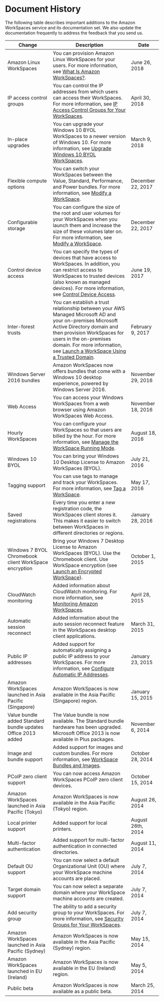 # Document History<a name="workspaces-document-history"></a>

The following table describes important additions to the Amazon WorkSpaces service and its documentation set\. We also update the documentation frequently to address the feedback that you send us\.


| Change | Description | Date | 
| --- | --- | --- | 
| Amazon Linux WorkSpaces | You can provision Amazon Linux WorkSpaces for your users\. For more information, see [What Is Amazon WorkSpaces?](amazon-workspaces.md)\. | June 26, 2018 | 
| IP access control groups | You can control the IP addresses from which users can access their WorkSpaces\. For more information, see [IP Access Control Groups for Your WorkSpaces](amazon-workspaces-ip-access-control-groups.md)\. | April 30, 2018 | 
| In\-place upgrades | You can upgrade your Windows 10 BYOL WorkSpaces to a newer version of Windows 10\. For more information, see [Upgrade Windows 10 BYOL WorkSpaces](upgrade-windows-10-byol-workspaces.md)\. | March 9, 2018 | 
| Flexible compute options | You can switch your WorkSpaces between the Value, Standard, Performance, and Power bundles\. For more information, see [Modify a WorkSpace](modify-workspaces.md)\. | December 22, 2017 | 
| Configurable storage | You can configure the size of the root and user volumes for your WorkSpaces when you launch them and increase the size of these volumes later on\. For more information, see [Modify a WorkSpace](modify-workspaces.md)\. | December 22, 2017 | 
| Control device access | You can specify the types of devices that have access to WorkSpaces\. In addition, you can restrict access to WorkSpaces to trusted devices \(also known as managed devices\)\. For more information, see [Control Device Access](update-directory-details.md#control-device-access)\. | June 19, 2017 | 
| Inter\-forest trusts | You can establish a trust relationship between your AWS Managed Microsoft AD and your on\-premises Microsoft Active Directory domain and then provision WorkSpaces for users in the on\-premises domain\. For more information, see [Launch a WorkSpace Using a Trusted Domain](launch-workspace-trusted-domain.md)\. | February 9, 2017 | 
| Windows Server 2016 bundles | Amazon WorkSpaces now offers bundles that come with a Windows 10 desktop experience, powered by Windows Server 2016\. | November 29, 2016 | 
| Web Access | You can access your Windows WorkSpaces from a web browser using Amazon WorkSpaces Web Access\. | November 18, 2016 | 
| Hourly WorkSpaces | You can configure your WorkSpaces so that users are billed by the hour\. For more information, see [Manage the WorkSpace Running Mode](running-mode.md)\. | August 18, 2016 | 
| Windows 10 BYOL | You can bring your Windows 10 Desktop License to Amazon WorkSpaces \(BYOL\)\. | July 21, 2016 | 
| Tagging support | You can use tags to manage and track your WorkSpaces\. For more information, see [Tag a WorkSpace](tag-workspaces.md)\. | May 17, 2016 | 
| Saved registrations | Every time you enter a new registration code, the WorkSpaces client stores it\. This makes it easier to switch between WorkSpaces in different directories or regions\. | January 28, 2016 | 
|  Windows 7 BYOL Chromebook client WorkSpace encryption  |  Bring your Windows 7 Desktop License to Amazon WorkSpaces \(BYOL\)\. Use the Chromebook client\. Use WorkSpace encryption \(see [Launch an Encrypted WorkSpace](encrypt-workspaces.md)\)\.  | October 1, 2015 | 
| CloudWatch monitoring | Added information about CloudWatch monitoring\. For more information, see [Monitoring Amazon WorkSpaces](amazon-workspaces-monitoring.md)\. | April 28, 2015 | 
| Automatic session reconnect | Added information about the auto session reconnect feature in the WorkSpaces desktop client applications\.  | March 31, 2015 | 
| Public IP addresses | Added support for automatically assigning a public IP address to your WorkSpaces\. For more information, see [Configure Automatic IP Addresses](update-directory-details.md#automatic-assignment)\.  | January 23, 2015 | 
| Amazon WorkSpaces launched in Asia Pacific \(Singapore\) | Amazon WorkSpaces is now available in the Asia Pacific \(Singapore\) region\. | January 15, 2015 | 
|  Value bundle added Standard bundle updates Office 2013 added  |  The Value bundle is now available\. The Standard bundle hardware has been upgraded\. Microsoft Office 2013 is now available in Plus packages\.  | November 6, 2014 | 
| Image and bundle support | Added support for images and custom bundles\. For more information, see [WorkSpace Bundles and Images](amazon-workspaces-bundles.md)\.  | October 28, 2014 | 
| PCoIP zero client support | You can now access Amazon WorkSpaces PCoIP zero client devices\. | October 15, 2014 | 
| Amazon WorkSpaces launched in Asia Pacific \(Tokyo\) | Amazon WorkSpaces is now available in the Asia Pacific \(Tokyo\) region\. | August 26, 2014 | 
| Local printer support | Added support for local printers\. | August 26th, 2014 | 
| Multi\-factor authentication | Added support for multi\-factor authentication in connected directories\. | August 11, 2014 | 
| Default OU support | You can now select a default Organizational Unit \(OU\) where your WorkSpace machine accounts are placed\. | July 7, 2014 | 
| Target domain support | You can now select a separate domain where your WorkSpace machine accounts are created\. | July 7, 2014 | 
| Add security group | The ability to add a security group to your WorkSpaces\. For more information, see [Security Groups for Your WorkSpaces](amazon-workspaces-security-groups.md)\. | July 7, 2014 | 
| Amazon WorkSpaces launched in Asia Pacific \(Sydney\) | Amazon WorkSpaces is now available in the Asia Pacific \(Sydney\) region\. | May 15, 2014 | 
| Amazon WorkSpaces launched in EU \(Ireland\) | Amazon WorkSpaces is now available in the EU \(Ireland\) region\. | May 5, 2014 | 
| Public beta | Amazon WorkSpaces is now available as a public beta\. | March 25, 2014 | 